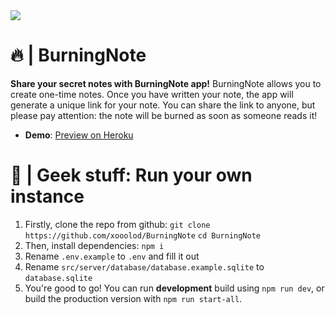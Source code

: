 <img src="https://i.imgur.com/cvIfxer.png">

# 🔥 | BurningNote
**Share your secret notes with BurningNote app!**
BurningNote allows you to create one-time notes. Once you have written your note, the app will generate a unique link for your note. You can share the link to anyone, but please pay attention: the note will be burned as soon as someone reads it!

- **Demo**: [Preview on Heroku](https://burning-note-220ef495fdb9.herokuapp.com/)


# 🧪 | Geek stuff: Run your own instance 

1) Firstly, clone the repo from github:
`git clone https://github.com/xooolod/BurningNote`
`cd BurningNote`
2) Then, install dependencies:
`npm i`
3) Rename `.env.example` to `.env` and fill it out
4) Rename `src/server/database/database.example.sqlite` to `database.sqlite`
5) You're good to go! You can run **development** build using `npm run dev`, or build the production version with `npm run start-all`.


